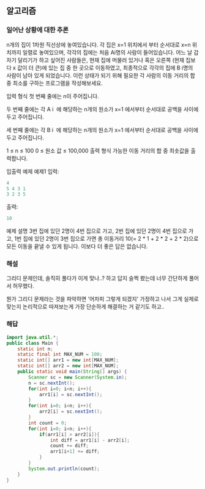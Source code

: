 ## 알고리즘

### 일어난 상황에 대한 추론

n개의 집이 1차원 직선상에 놓여있습니다. 각 집은 x=1 위치에서 부터 순서대로 x=n 위치까지 일렬로 놓여있으며, 각각의 집에는 처음 Ai명의 사람이 들어있습니다. 어느 날 갑자기 달리기가 하고 싶어진 사람들은, 현재 집에 머물러 있거나 혹은 오른쪽 (현재 집보다 x 값이 더 큰)에 있는 집 중 한 곳으로 이동하였고, 최종적으로 각각의 집에 B 
i명의 사람이 남아 있게 되었습니다.
이런 상태가 되기 위해 필요한 각 사람의 이동 거리의 합 중 최소를 구하는 프로그램을 작성해보세요.

입력 형식
첫 번째 줄에는 n이 주어집니다.

두 번째 줄에는 각 A 
i
​
 에 해당하는 n개의 원소가 x=1 에서부터 순서대로 공백을 사이에 두고 주어집니다.

세 번째 줄에는 각 B 
i
​
 에 해당하는 n개의 원소가 x=1 에서부터 순서대로 공백을 사이에 두고 주어집니다.

1 ≤ n ≤ 100
0 ≤ 원소 값 ≤ 100,000
출력 형식
가능한 이동 거리의 합 중 최솟값을 출력합니다.

입출력 예제
예제1
입력:
```java
4
5 4 3 1
3 2 3 5
```

출력:
```java
10
```

예제 설명
3번 집에 있던 2명이 4번 집으로 가고, 2번 집에 있던 2명이 4번 집으로 가고, 1번 집에 있던 2명이 3번 집으로 가면 총 이동거리 10(= 2 * 1 + 2 * 2 + 2 * 2)으로 모든 이동을 끝낼 수 있게 됩니다. 이보다 더 좋은 답은 없습니다.

### 해설

그리디 문제인데, 솔직히 풀다가 이게 맞나..? 하고 답지 슬쩍 봤는데 너무 간단하게 풀어서 허무했다.

뭔가 그리디 문제라는 것을 파악하면 '어차피 그렇게 되겠지' 가정하고 나서 그게 실제로 맞는지 논리적으로 따져보는게 가장 단순하게 해결하는 거 같기도 하고..

### 해답

```java
import java.util.*;
public class Main {
    static int n;
    static final int MAX_NUM = 100;
    static int[] arr1 = new int[MAX_NUM];
    static int[] arr2 = new int[MAX_NUM];
    public static void main(String[] args) {
        Scanner sc = new Scanner(System.in);
        n = sc.nextInt();
        for(int i=0; i<n; i++){
            arr1[i] = sc.nextInt();
        }
        for(int i=0; i<n; i++){
            arr2[i] = sc.nextInt();
        }
        int count = 0;
        for(int i=0; i<n; i++){
            if(arr1[i] > arr2[i]){
                int diff = arr1[i] - arr2[i];
                count += diff;
                arr1[i+1] += diff;
            }
        }
        System.out.println(count);
    }
}
```